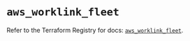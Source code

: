 # `aws_worklink_fleet`

Refer to the Terraform Registry for docs: [`aws_worklink_fleet`](https://registry.terraform.io/providers/hashicorp/aws/4.54.0/docs/resources/worklink_fleet).
